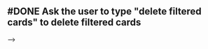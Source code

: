 ## #DONE Ask the user to type "delete filtered cards" to delete filtered cards
<!-- 
#task
created:2023-11-22T21:16:06.773Z
group:"Ungrouped Tasks"
story-id:Plan-a-story
task-id:lV6WN
order:-10
completed:2023-11-29T15:04:17.199Z
-->
-->